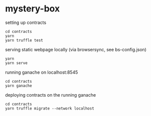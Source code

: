 # mystery-box

setting up contracts
```
cd contracts
yarn
yarn truffle test
```

serving static webpage locally (via browsersync, see bs-config.json)
```
yarn
yarn serve
```

running ganache on localhost:8545
```
cd contracts
yarn ganache
```

deploying contracts on the running ganache
```
cd contracts
yarn truffle migrate --network localhost
```
